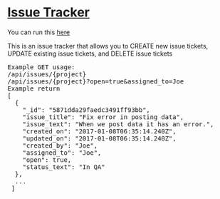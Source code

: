# [Issue Tracker](https://www.freecodecamp.org/learn/quality-assurance/quality-assurance-projects/issue-tracker)

You can run this [here](https://replit.com/@malikmmusa/boilerplate-project-issuetracker#.replit)

This is an issue tracker that allows you to CREATE new issue tickets, UPDATE existing issue tickets, and DELETE issue tickets

<pre>
Example GET usage:
/api/issues/{project}
/api/issues/{project}?open=true&assigned_to=Joe
Example return
[
  { 
    "_id": "5871dda29faedc3491ff93bb",
    "issue_title": "Fix error in posting data",
    "issue_text": "When we post data it has an error.",
    "created_on": "2017-01-08T06:35:14.240Z",
    "updated_on": "2017-01-08T06:35:14.240Z",
    "created_by": "Joe",
    "assigned_to": "Joe",
    "open": true,
    "status_text": "In QA"
  },
  ...
 ]
</pre>
